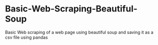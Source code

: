 # Basic-Web-Scraping-Beautiful-Soup
Basic Web scraping of a web page using beautiful soup and saving it as a csv file using pandas
